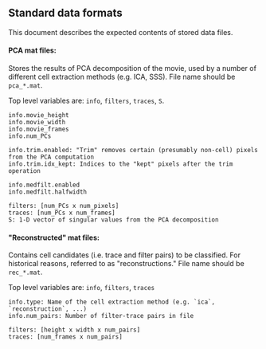 ## Standard data formats

This document describes the expected contents of stored data files.

#### PCA mat files:

Stores the results of PCA decomposition of the movie, used by a number of different cell extraction methods (e.g. ICA, SSS). File name should be `pca_*.mat`.

Top level variables are: `info`, `filters`, `traces`, `S`.
```
info.movie_height
info.movie_width
info.movie_frames
info.num_PCs

info.trim.enabled: "Trim" removes certain (presumably non-cell) pixels from the PCA computation
info.trim.idx_kept: Indices to the "kept" pixels after the trim operation

info.medfilt.enabled
info.medfilt.halfwidth

filters: [num_PCs x num_pixels]
traces: [num_PCs x num_frames]
S: 1-D vector of singular values from the PCA decomposition
```

#### "Reconstructed" mat files:

Contains cell candidates (i.e. trace and filter pairs) to be classified. For historical reasons, referred to as "reconstructions." File name should be `rec_*.mat`.

Top level variables are: `info`, `filters`, `traces`
```
info.type: Name of the cell extraction method (e.g. `ica`, `reconstruction`, ...)
info.num_pairs: Number of filter-trace pairs in file

filters: [height x width x num_pairs]
traces: [num_frames x num_pairs]
```
